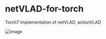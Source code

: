 # netVLAD-for-torch
Torch7 implementation of netVLAD, actionVLAD

![image](https://github.com/shamangary/netVLAD-for-torch/blob/master/netVLAD.png)
